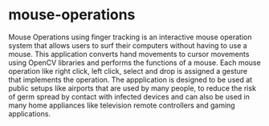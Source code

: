 # mouse-operations
Mouse Operations using finger tracking is an interactive mouse operation system that allows users to surf their computers without having to use a mouse. This application converts hand movements to cursor movements using OpenCV libraries and performs the functions of a mouse. Each mouse operation like right click, left click, select and drop is assigned a gesture that implements the operation. The appplication is designed to be used at public setups like airports that are used by many people, to reduce the risk of germ spread by contact with infected devices and can also be used in many home appliances like television remote controllers and gaming applications.
